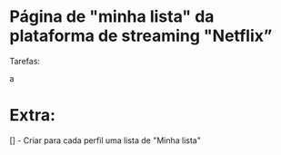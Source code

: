 # Página de "minha lista" da plataforma de streaming "Netflix”

Tarefas:

a



# Extra:
[] - Criar para cada perfil uma lista de "Minha lista" 
